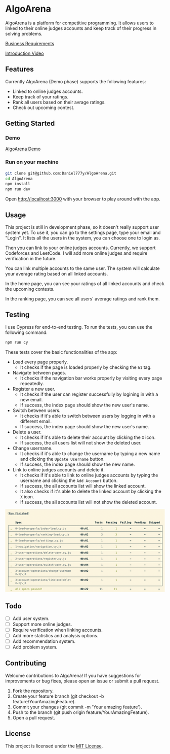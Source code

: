 # AlgoArena

AlgoArena is a platform for competitive programming. It allows users to linked to their online judges accounts and keep track of their progress in solving problems.

[Business Requirements](https://github.com/Daniel777y/AlgoArena/blob/main/AlgoArenaBR.md)

[Introduction Video](https://youtu.be/PWTKe6VONuU)

## Features

Currently AlgoArena (Demo phase) supports the following features:

* Linked to online judges accounts.
* Keep track of your ratings.
* Rank all users based on their avrage ratings.
* Check out upcoming contest.

## Getting Started

### Demo

[AlgoArena Demo](https://algoarena-4df43.web.app/index)

### Run on your machine

```bash
git clone git@github.com:Daniel777y/AlgoArena.git
cd AlgoArena
npm install
npm run dev
```

Open [http://localhost:3000](http://localhost:3000) with your browser to play around with the app.

## Usage

This project is still in development phase, so it doesn't really support user system yet. To use it, you can go to the settings page, type your email and "Login". It lists all the users in the system, you can choose one to login as.

Then you can link to your online judges accounts. Currently, we support Codeforces and LeetCode. I will add more online judges and require verification in the future.

You can link multiple accounts to the same user. The system will calculate your average rating based on all linked accounts.

In the home page, you can see your ratings of all linked accounts and check the upcoming contests.

In the ranking page, you can see all users' average ratings and rank them.

## Testing

I use Cypress for end-to-end testing. To run the tests, you can use the following command:

```bash
npm run cy
```

These tests cover the basic functionalities of the app:

* Load every page properly.
    * It checks if the page is loaded properly by checking the `h1` tag.
* Navigate between pages.
    * It checks if the navigation bar works properly by visiting every page repeatedly.
* Register a new user.
    * It checks if the user can register successfully by logining in with a new email.
    * If success, the index page should show the new user's name.
* Switch between users.
    * It checks if it's able to switch between users by logging in with a different email.
    * If success, the index page should show the new user's name.
* Delete a user.
    * It checks if it's able to delete their account by clicking the `X` icon.
    * If success, the all users list will not show the deleted user.
* Change username.
    * It checks if it's able to change the username by typing a new name and clicking the `Update Username` button.
    * If success, the index page should show the new name.
* Link to online judges accounts and delete it.
    * It checks if it's able to link to online judges accounts by typing the username and clicking the `Add Account` button.
    * If success, the all accounts list will show the linked account.
    * It also checks if it's able to delete the linked account by clicking the `X` icon.
    * If success, the all accounts list will not show the deleted account.

![test result](https://github.com/Daniel777y/AlgoArena/blob/test/designImg/test.jpg?raw=true)

## Todo

- [ ] Add user system.
- [ ] Support more online judges.
- [ ] Require verification when linking accounts.
- [ ] Add more statistics and analysis options.
- [ ] Add recommendation system.
- [ ] Add problem system.

## Contributing

Welcome contributions to AlgoArena! If you have suggestions for improvements or bug fixes, please open an issue or submit a pull request.

1. Fork the repository.
2. Create your feature branch (git checkout -b feature/YourAmazingFeature).
3. Commit your changes (git commit -m 'Your amazing feature').
4. Push to the branch (git push origin feature/YourAmazingFeature).
5. Open a pull request.

## License

This project is licensed under the [MIT License](https://github.com/Daniel777y/AlgoArena/blob/main/LICENSE).
